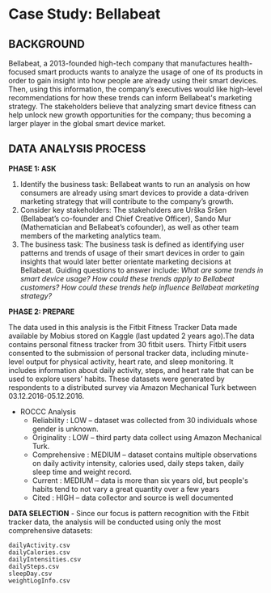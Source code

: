 # Case Study: Bellabeat

## BACKGROUND
Bellabeat, a 2013-founded high-tech company that manufactures health-focused smart products wants to analyze the usage of one of its products in order to gain insight into how people are already using their smart devices. Then, using this information, the company’s executives would like high-level recommendations for how these trends can inform Bellabeat's marketing strategy. The stakeholders believe that analyzing smart device fitness can help unlock new growth opportunities for the company; thus becoming a larger player in the global smart device market.

## DATA ANALYSIS PROCESS
**PHASE 1: ASK**
1. Identify the business task:
Bellabeat wants to run an analysis on how consumers are already using smart devices to provide a data-driven marketing strategy that will contribute to the company’s growth.
2. Consider key stakeholders:
The stakeholders are Urška Sršen (Bellabeat’s co-founder and Chief Creative Officer),  Sando Mur (Mathematician and Bellabeat’s cofounder), as well as other team members of the marketing analytics team. 
3. The business task:
The business task is defined as identifying user patterns and trends of usage of their smart devices in order to gain insights that would later better orientate marketing decisions at Bellabeat. Guiding questions to answer include: *What are some trends in smart device usage?
How could these trends apply to Bellabeat customers?
How could these trends help influence Bellabeat marketing strategy?*

**PHASE 2: PREPARE**
  
The data used in this analysis is the Fitbit Fitness Tracker Data made available by Mobius stored on Kaggle (last updated 2 years ago).The data contains personal fitness tracker from 30 fitbit users. Thirty Fitbit users consented to the submission of personal tracker data, including minute-level output for physical activity, heart rate, and sleep monitoring. It includes information about daily activity, steps, and heart rate that can be used to explore users’ habits. These datasets were generated by respondents to a distributed survey via Amazon Mechanical Turk between 03.12.2016-05.12.2016. 

* ROCCC Analysis
  * Reliability : LOW – dataset was collected from 30 individuals whose gender is unknown.
  * Originality : LOW – third party data collect using Amazon Mechanical Turk.
  * Comprehensive : MEDIUM – dataset contains multiple observations on daily activity intensity, calories used, daily steps taken, daily sleep time and weight record.
  * Current : MEDIUM – data is more than six years old, but people's habits tend to not vary a great quantity over a few years
  * Cited : HIGH – data collector and source is well documented

**DATA SELECTION** - Since our focus is pattern recognition with the Fitbit tracker data, the analysis will be conducted using only the most comprehensive datasets: 
```
dailyActivity.csv
dailyCalories.csv
dailyIntensities.csv
dailySteps.csv
sleepDay.csv
weightLogInfo.csv
```
